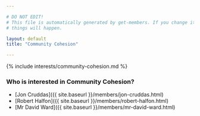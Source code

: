 ```yaml
---

# DO NOT EDIT!
# This file is automatically generated by get-members. If you change it, bad
# things will happen.

layout: default
title: "Community Cohesion"

---
```


{% include interests/community-cohesion.md %}

### Who is interested in Community Cohesion?


* [Jon Cruddas]({{ site.baseurl }}/members/jon-cruddas.html)
* [Robert Halfon]({{ site.baseurl }}/members/robert-halfon.html)
* [Mr David Ward]({{ site.baseurl }}/members/mr-david-ward.html)
